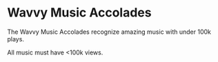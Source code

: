 # Wavvy Music Accolades
The Wavvy Music Accolades recognize amazing music with under 100k plays. 

All music must have <100k views. 
<!--stackedit_data:
eyJoaXN0b3J5IjpbLTY0ODExNDg3MF19
-->